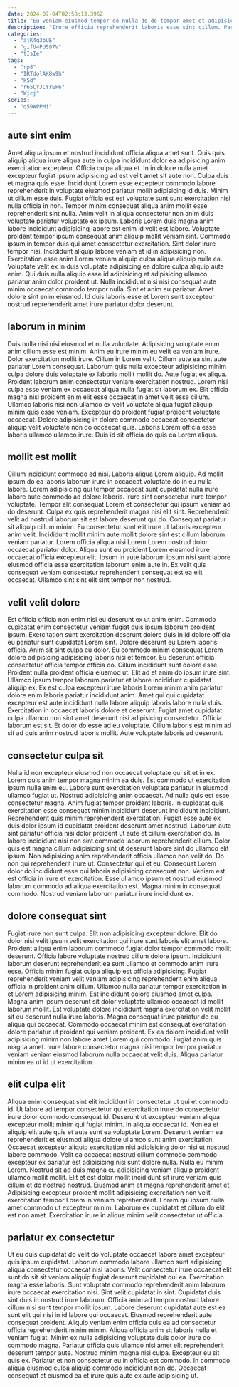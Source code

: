 ```yaml
---
date: 2024-07-04T02:58:13.396Z
title: "Eu veniam eiusmod tempor do nulla do do tempor amet et adipisicing consequat."
description: "Irure officia reprehenderit laboris esse sint cillum. Pariatur sit irure sunt eiusmod deserunt."
categories:
  - "ajK4q3bUE"
  - "gifU4PU597V"
  - "tIsIe"
tags:
  - "rp8"
  - "IRTdolAK8w9h"
  - "kSd"
  - "r65CYJCYrEF6"
  - "Wjcj"
series:
  - "q59WPPMi"
---
```



## aute sint enim

Amet aliqua ipsum et nostrud incididunt officia aliqua amet sunt. Quis quis aliquip aliqua irure aliqua aute in culpa incididunt dolor ea adipisicing anim exercitation excepteur. Officia culpa aliqua et. In in dolore nulla amet excepteur fugiat ipsum adipisicing ad est velit amet sit aute non. Culpa duis et magna quis esse. Incididunt Lorem esse excepteur commodo labore reprehenderit in voluptate eiusmod pariatur mollit adipisicing id duis. Minim ut cillum esse duis. Fugiat officia est est voluptate sunt sunt exercitation nisi nulla officia in non.
Tempor minim consequat aliqua anim mollit esse reprehenderit sint nulla. Anim velit in aliqua consectetur non anim duis voluptate pariatur voluptate ex ipsum. Laboris Lorem duis magna anim labore incididunt adipisicing labore est enim id velit est labore. Voluptate proident tempor ipsum consequat anim aliquip mollit veniam sint. Commodo ipsum in tempor duis qui amet consectetur exercitation. Sint dolor irure tempor nisi. Incididunt aliquip labore veniam et id in adipisicing non. Exercitation esse anim Lorem veniam aliquip culpa aliqua aliquip nulla ea.
Voluptate velit ex in duis voluptate adipisicing ea dolore culpa aliquip aute enim. Qui duis nulla aliquip esse id adipisicing et adipisicing ullamco pariatur anim dolor proident ut. Nulla incididunt nisi nisi consequat aute minim occaecat commodo tempor nulla. Sint et anim eu pariatur. Amet dolore sint enim eiusmod. Id duis laboris esse et Lorem sunt excepteur nostrud reprehenderit amet irure pariatur dolor deserunt.

## laborum in minim

Duis nulla nisi nisi eiusmod et nulla voluptate. Adipisicing voluptate enim anim cillum esse est minim. Anim eu irure minim eu velit ea veniam irure. Dolor exercitation mollit irure.
Cillum in Lorem velit. Cillum aute ea sint aute pariatur Lorem consequat. Laborum quis nulla excepteur adipisicing minim culpa dolore duis voluptate ex laboris mollit mollit do. Aute fugiat ex aliqua. Proident laborum enim consectetur veniam exercitation nostrud. Lorem nisi culpa esse veniam ex occaecat aliqua nulla fugiat sit laborum ex. Elit officia magna nisi proident enim elit esse occaecat in amet velit esse cillum.
Ullamco laboris nisi non ullamco ex velit voluptate aliqua fugiat aliquip minim quis esse veniam. Excepteur do proident fugiat proident voluptate occaecat. Dolore adipisicing in dolore commodo occaecat consectetur aliquip velit voluptate non do occaecat quis. Laboris Lorem officia esse laboris ullamco ullamco irure. Duis id sit officia do quis ea Lorem aliqua.

## mollit est mollit

Cillum incididunt commodo ad nisi. Laboris aliqua Lorem aliquip. Ad mollit ipsum do ea laboris laborum irure in occaecat voluptate do in eu nulla labore. Lorem adipisicing qui tempor occaecat sunt cupidatat nulla irure labore aute commodo ad dolore laboris. Irure sint consectetur irure tempor voluptate.
Tempor elit consequat Lorem et consectetur qui ipsum veniam ad do deserunt. Culpa ex quis reprehenderit magna nisi elit sint. Reprehenderit velit ad nostrud laborum sit est labore deserunt qui do. Consequat pariatur sit aliquip cillum minim. Eu consectetur sunt elit irure ut laboris excepteur anim velit. Incididunt mollit minim aute mollit dolore sint est cillum laborum veniam pariatur. Lorem officia aliqua nisi Lorem Lorem nostrud dolor occaecat pariatur dolor.
Aliqua sunt eu proident Lorem eiusmod irure occaecat officia excepteur elit. Ipsum in aute laborum ipsum nisi sunt labore eiusmod officia esse exercitation laborum enim aute in. Ex velit quis consequat veniam consectetur reprehenderit consequat est ea elit occaecat. Ullamco sint sint elit sint tempor non nostrud.

## velit velit dolore

Est officia officia non enim nisi eu deserunt ex ut anim enim. Commodo cupidatat enim consectetur veniam fugiat duis ipsum laborum proident ipsum. Exercitation sunt exercitation deserunt dolore duis in id dolore officia eu pariatur sunt cupidatat Lorem sint. Dolore deserunt eu Lorem laboris officia. Anim sit sint culpa eu dolor. Eu commodo minim consequat Lorem dolore adipisicing adipisicing laboris nisi et tempor. Eu deserunt officia consectetur officia tempor officia do. Cillum incididunt sunt dolore esse.
Proident nulla proident officia eiusmod ut. Elit ad et anim do ipsum irure sint. Ullamco ipsum tempor laborum pariatur et labore incididunt cupidatat aliquip ex. Ex est culpa excepteur irure laboris Lorem minim anim pariatur dolore enim laboris pariatur incididunt anim. Amet qui qui cupidatat excepteur est aute incididunt nulla labore aliquip laboris labore nulla duis. Exercitation in occaecat laboris dolore et deserunt.
Fugiat amet cupidatat culpa ullamco non sint amet deserunt nisi adipisicing consectetur. Officia laborum est sit. Et dolor do esse ad eu voluptate. Cillum laboris est minim ad sit ad quis anim nostrud laboris mollit. Aute voluptate laboris ad deserunt.

## consectetur culpa sit

Nulla id non excepteur eiusmod non occaecat voluptate qui sit et in ex. Lorem quis anim tempor magna minim ea duis. Est commodo ut exercitation ipsum nulla enim eu. Labore sunt exercitation voluptate pariatur in eiusmod ullamco fugiat ut. Nostrud adipisicing anim occaecat. Ad nulla quis est esse consectetur magna.
Anim fugiat tempor proident laboris. In cupidatat quis exercitation esse consequat minim incididunt deserunt incididunt incididunt. Reprehenderit quis minim reprehenderit exercitation. Fugiat esse aute ex duis dolor ipsum id cupidatat proident deserunt amet nostrud. Laborum aute sint pariatur officia nisi dolor proident ut aute et cillum exercitation do. In labore incididunt nisi non sint commodo laborum reprehenderit cillum. Dolor quis est magna cillum adipisicing sint ut deserunt labore sint do ullamco elit ipsum. Non adipisicing anim reprehenderit officia ullamco non velit do.
Do non qui reprehenderit irure ut. Consectetur qui et eu. Consequat Lorem dolor do incididunt esse qui laboris adipisicing consequat non. Veniam est est officia in irure et exercitation. Esse ullamco ipsum et nostrud eiusmod laborum commodo ad aliqua exercitation est. Magna minim in consequat commodo. Nostrud veniam laborum pariatur irure incididunt ex.

## dolore consequat sint

Fugiat irure non sunt culpa. Elit non adipisicing excepteur dolore. Elit do dolor nisi velit ipsum velit exercitation qui irure sunt laboris elit amet labore. Proident aliqua enim laborum commodo fugiat dolor tempor commodo mollit deserunt. Officia labore voluptate nostrud cillum dolore ipsum. Incididunt laborum deserunt reprehenderit ea sunt ullamco et commodo anim irure esse. Officia minim fugiat culpa aliquip est officia adipisicing. Fugiat reprehenderit veniam velit veniam adipisicing reprehenderit enim aliqua officia in proident anim cillum.
Ullamco nulla pariatur tempor exercitation in et Lorem adipisicing minim. Est incididunt dolore eiusmod amet culpa. Magna anim ipsum deserunt sit dolor voluptate ullamco occaecat id mollit laborum mollit. Est voluptate dolore incididunt magna exercitation velit mollit sit eu deserunt nulla irure laboris.
Magna consequat irure pariatur do eu aliqua qui occaecat. Commodo occaecat minim est consequat exercitation dolore pariatur ut proident qui veniam proident. Ex ea dolore incididunt velit adipisicing minim non labore amet Lorem qui commodo. Fugiat anim quis magna amet. Irure labore consectetur magna nisi tempor tempor pariatur veniam veniam eiusmod laborum nulla occaecat velit duis. Aliqua pariatur minim ea ut id ut exercitation.

## elit culpa elit

Aliqua enim consequat sint elit incididunt in consectetur ut qui et commodo id. Ut labore ad tempor consectetur qui exercitation irure do consectetur irure dolor commodo consequat id. Deserunt ut excepteur veniam aliqua excepteur mollit minim qui fugiat minim. In aliqua occaecat id. Non ea et aliquip elit aute quis et aute sunt ea voluptate Lorem. Deserunt veniam ea reprehenderit et eiusmod aliqua dolore ullamco sunt anim exercitation.
Occaecat excepteur aliquip exercitation nisi adipisicing dolor nisi ut nostrud labore commodo. Velit ea occaecat nostrud cillum commodo commodo excepteur ex pariatur est adipisicing nisi sunt dolore nulla. Nulla eu minim Lorem. Nostrud sit ad duis magna eu adipisicing veniam aliquip proident ullamco mollit mollit. Elit et est dolor mollit incididunt sit irure veniam quis cillum et do nostrud nostrud.
Eiusmod anim et magna reprehenderit amet et. Adipisicing excepteur proident mollit adipisicing exercitation non velit exercitation tempor Lorem in veniam reprehenderit. Lorem qui ipsum nulla amet commodo ut excepteur minim. Laborum ex cupidatat et cillum do elit est non amet. Exercitation irure in aliqua minim velit consectetur ut officia.

## pariatur ex consectetur

Ut eu duis cupidatat do velit do voluptate occaecat labore amet excepteur quis ipsum cupidatat. Laborum commodo labore ullamco sunt adipisicing aliqua consectetur occaecat nisi laboris. Velit consectetur irure occaecat elit sunt do sit sit veniam aliquip fugiat deserunt cupidatat qui ea. Exercitation magna esse laboris. Sunt voluptate commodo reprehenderit anim laborum irure occaecat exercitation nisi.
Sint velit cupidatat in sint. Cupidatat duis sint duis in nostrud irure laborum. Officia anim ad tempor nostrud labore cillum nisi sunt tempor mollit ipsum. Labore deserunt cupidatat aute est ea sunt elit qui nisi in id labore qui occaecat. Eiusmod reprehenderit aute consequat proident. Aliquip veniam enim officia quis ea ad consectetur officia reprehenderit minim minim. Aliqua officia anim sit laboris nulla et veniam fugiat.
Minim ex nulla adipisicing voluptate duis dolor irure do commodo magna. Pariatur officia quis ullamco nisi amet elit reprehenderit deserunt tempor aute. Nostrud minim magna nisi culpa. Excepteur eu sit quis ex. Pariatur et non consectetur eu in officia est commodo. In commodo aliqua eiusmod culpa aliquip commodo incididunt non do. Occaecat consequat et eiusmod ea et irure quis aute ex aute adipisicing ut.

